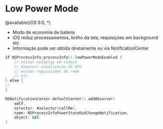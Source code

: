 # Low Power Mode

@available(iOS 9.0, *)


- Modo de economia de bateria
- iOS reduz processamentos, brilho da tela, requisições em background etc
- Informação pode ser obtida diretamente ou via NotificationCenter


```swift
if NSProcessInfo.processInfo().lowPowerModeEnabled {
	// evitar autoplay em vídeos
	// diminuir atualização do GPS
	// evitar requisições de rede
	// etc
} else {
//
}
```

```swift
NSNotificationCenter.defaultCenter().addObserver(
	self,
	selector: #selector(callMe),
	name: NSProcessInfoPowerStateDidChangeNotification,
	object: nil
)
```